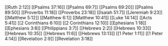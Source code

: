 [[Ruth 2:12]]
[[Psalms 37:16]]
[[Psalms 69:7]]
[[Psalms 69:20]]
[[Psalms 89:50]]
[[Proverbs 11:18]]
[[Proverbs 23:18]]
[[Isaiah 51:7]]
[[Jeremiah 9:23]]
[[Matthew 5:12]]
[[Matthew 6:1]]
[[Matthew 10:41]]
[[Luke 14:14]]
[[Acts 5:41]]
[[2 Corinthians 6:10]]
[[2 Corinthians 12:10]]
[[Ephesians 1:18]]
[[Ephesians 3:8]]
[[Philippians 3:7]]
[[Hebrews 2:2]]
[[Hebrews 10:33]]
[[Hebrews 10:35]]
[[Hebrews 11:6]]
[[Hebrews 13:13]]
[[1 Peter 1:11]]
[[1 Peter 4:14]]
[[Revelation 2:9]]
[[Revelation 3:18]]
